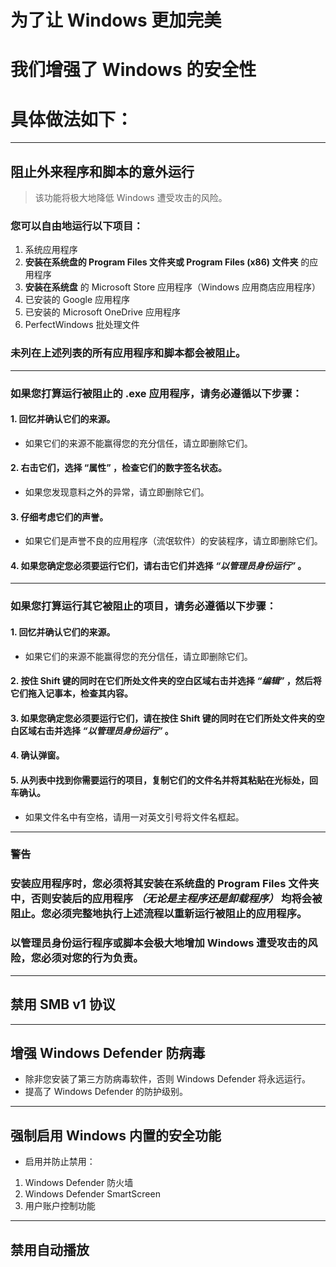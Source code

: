 # 为了让 Windows 更加完美
# 我们增强了 Windows 的安全性
# 具体做法如下：

---

## 阻止外来程序和脚本的意外运行
> 该功能将极大地降低 Windows 遭受攻击的风险。
### 您可以自由地运行以下项目：
1. 系统应用程序
2. **安装在系统盘的 Program Files 文件夹或 Program Files (x86) 文件夹** 的应用程序
3. **安装在系统盘** 的 Microsoft Store 应用程序（Windows 应用商店应用程序）
4. 已安装的 Google 应用程序 
5. 已安装的 Microsoft OneDrive 应用程序
6. PerfectWindows 批处理文件
### 未列在上述列表的所有应用程序和脚本都会被阻止。
---
### 如果您打算运行被阻止的 .exe 应用程序，请务必遵循以下步骤：
#### 1. 回忆并确认它们的来源。
* 如果它们的来源不能赢得您的充分信任，请立即删除它们。
#### 2. 右击它们，选择 “属性” ，检查它们的数字签名状态。
* 如果您发现意料之外的异常，请立即删除它们。   
#### 3. 仔细考虑它们的声誉。
* 如果它们是声誉不良的应用程序（流氓软件）的安装程序，请立即删除它们。
#### 4. 如果您确定您必须要运行它们，请右击它们并选择 ***“以管理员身份运行”*** 。
---
### 如果您打算运行其它被阻止的项目，请务必遵循以下步骤：
#### 1. 回忆并确认它们的来源。
* 如果它们的来源不能赢得您的充分信任，请立即删除它们。
#### 2. 按住 Shift 键的同时在它们所处文件夹的空白区域右击并选择 ***“编辑”*** ，然后将它们拖入记事本，检查其内容。
#### 3. 如果您确定您必须要运行它们，请在按住 Shift 键的同时在它们所处文件夹的空白区域右击并选择 ***“以管理员身份运行”*** 。
#### 4. 确认弹窗。
#### 5. 从列表中找到你需要运行的项目，复制它们的文件名并将其粘贴在光标处，回车确认。
* 如果文件名中有空格，请用一对英文引号将文件名框起。

---
### 警告
### 安装应用程序时，您必须将其安装在系统盘的 Program Files 文件夹中，否则安装后的应用程序 ***（无论是主程序还是卸载程序）*** 均将会被阻止。您必须完整地执行上述流程以重新运行被阻止的应用程序。
### 以管理员身份运行程序或脚本会极大地增加 Windows 遭受攻击的风险，您必须对您的行为负责。

---
## 禁用 SMB v1 协议
---
## 增强 Windows Defender 防病毒
* 除非您安装了第三方防病毒软件，否则 Windows Defender 将永远运行。
* 提高了 Windows Defender 的防护级别。
---
## 强制启用 Windows 内置的安全功能
* 启用并防止禁用：
1. Windows Defender 防火墙
2. Windows Defender SmartScreen
3. 用户账户控制功能
---
## 禁用自动播放
